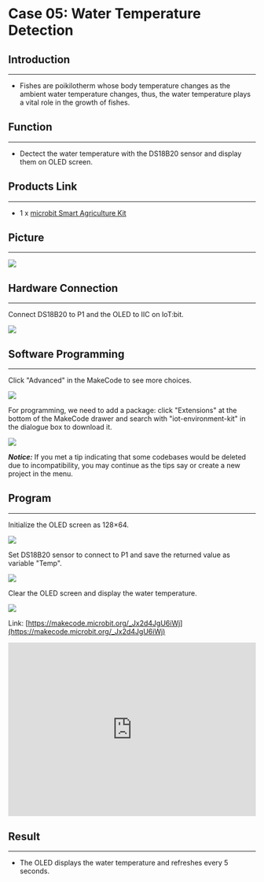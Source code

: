 # Case 05: Water Temperature Detection 


##  Introduction
---

- Fishes are poikilotherm whose body temperature changes as the ambient water temperature changes, thus, the water temperature plays a vital role in the growth of fishes. 

##  Function
---
- Dectect the water temperature with the DS18B20 sensor and display them on OLED screen. 

## Products Link
---
- 1 x [microbit Smart Agriculture Kit](https://www.elecfreaks.com/micro-bit-smart-agriculture-kit-without-micro-bit-board.html)

## Picture
---
![](./images/microbit-Smart-Agriculture-Kit-case-01-02.png)

## Hardware Connection
---

Connect DS18B20 to P1 and the OLED to IIC on IoT:bit. 

![](./images/microbit-Smart-Agriculture-Kit-case-05-03.png)

## Software Programming 

---

Click "Advanced" in the MakeCode to see more choices.

![](./images/microbit-Smart-Agriculture-Kit-case-01-04.png)

For programming, we need to add a package: click "Extensions" at the bottom of the MakeCode drawer and search with "iot-environment-kit" in the dialogue box to download it. 

![](./images/microbit-Smart-Agriculture-Kit-case-01-05.png)

***Notice:*** If you met a tip indicating that some codebases would be deleted due to incompatibility, you may continue as the tips say or create a new project in the menu. 

## Program

---

Initialize the OLED screen as 128×64.

![](./images/microbit-Smart-Agriculture-Kit-case-05-07.png)

Set  DS18B20 sensor to connect to P1 and save the returned value as variable "Temp".

![](./images/microbit-Smart-Agriculture-Kit-case-05-08.png)

Clear the OLED screen and display the water temperature. 

![](./images/microbit-Smart-Agriculture-Kit-case-05-09.png)

Link: [https://makecode.microbit.org/_Jx2d4JgU6iWj](https://makecode.microbit.org/_Jx2d4JgU6iWj)

<div style="position:relative;height:0;padding-bottom:70%;overflow:hidden;">
<iframe style="position:absolute;top:0;left:0;width:100%;height:100%;" src="https://makecode.microbit.org/#pub:https://makecode.microbit.org/_Jx2d4JgU6iWj" frameborder="0" sandbox="allow-popups allow-forms allow-scripts allow-same-origin">
</iframe>
</div>  


## Result
---
- The OLED displays the water temperature and refreshes every 5 seconds. 



